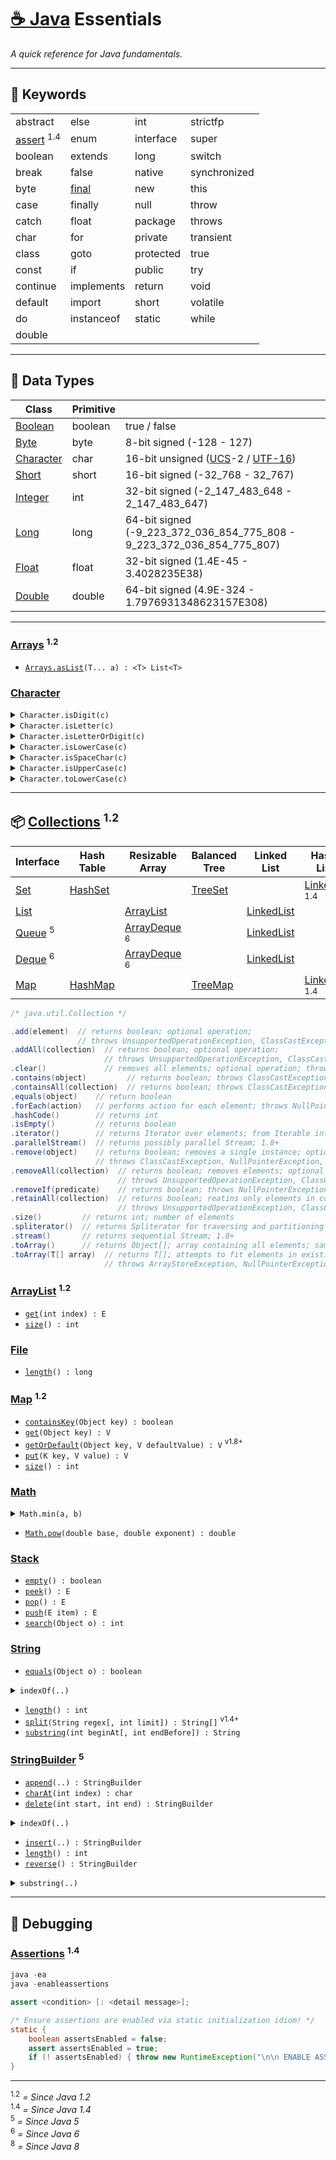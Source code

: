 [☕ Java](https://docs.oracle.com/javase/8/docs/) Essentials
=========

_A quick reference for Java fundamentals._

---

🔑 Keywords
-----------

|          |            |           |           |
|:---------|:-----------|:----------|:----------|
| abstract | else       | int       | strictfp
| [assert](#assertions-14) <sup>1.4</sup> | enum | interface | super
| boolean  | extends    | long      | switch
| break    | false      | native    | synchronized
| byte     | [final](https://en.wikipedia.org/wiki/Final_(Java)) | new | this
| case     | finally    | null      | throw
| catch    | float      | package   | throws
| char     | for        | private   | transient
| class    | goto       | protected | true
| const    | if         | public    | try
| continue | implements | return    | void
| default  | import     | short     | volatile
| do       | instanceof | static    | while
| double

---

🧩 Data Types
-------------

| Class      | Primitive |   |
|------------|-----------|---|
| [Boolean](https://docs.oracle.com/javase/8/docs/api/java/lang/Boolean.html)    | boolean   | true / false
| [Byte](https://docs.oracle.com/javase/8/docs/api/java/lang/Byte.html)       | byte      | 8-bit signed (-128 - 127)
| [Character](#character)  | char      | 16-bit unsigned ([UCS](https://en.wikipedia.org/wiki/Universal_Coded_Character_Set)-2 / [UTF-16](https://en.wikipedia.org/wiki/UTF-16))
| [Short](https://docs.oracle.com/javase/8/docs/api/java/lang/Short.html)      | short     | 16-bit signed (-32_768 - 32_767)
| [Integer](https://docs.oracle.com/javase/8/docs/api/java/lang/Integer.html)    | int       | 32-bit signed (-2_147_483_648 - 2_147_483_647)
| [Long](https://docs.oracle.com/javase/8/docs/api/java/lang/Long.html)       | long      | 64-bit signed (-9_223_372_036_854_775_808 - 9_223_372_036_854_775_807)
| [Float](https://docs.oracle.com/javase/8/docs/api/java/lang/Float.html)      | float     | 32-bit signed (1.4E-45 - 3.4028235E38)
| [Double](https://docs.oracle.com/javase/8/docs/api/java/lang/Double.html)     | double    | 64-bit signed (4.9E-324 - 1.7976931348623157E308)

---

### [Arrays](https://docs.oracle.com/javase/8/docs/api/java/util/Arrays.html) <sup>1.2</sup>

- [`Arrays.asList`](https://docs.oracle.com/javase/8/docs/api/java/util/Arrays.html#asList-T...-)`(T... a) : <T> List<T>`


### [Character](https://docs.oracle.com/javase/8/docs/api/java/lang/Character.html)

<details><summary><code>Character.isDigit(c)</code></summary>

- [Character.isDigit](https://docs.oracle.com/javase/7/docs/api/java/lang/Character.html#isDigit(char))`(char c) : boolean`
- [Character.isDigit](https://docs.oracle.com/javase/7/docs/api/java/lang/Character.html#isDigit(int))`(int codepoint) : boolean`
</details>
<details><summary><code>Character.isLetter(c)</code></summary>

- [Character.isLetter](https://docs.oracle.com/javase/7/docs/api/java/lang/Character.html#isLetter(char))`(char c) : boolean`
- [Character.isLetter](https://docs.oracle.com/javase/7/docs/api/java/lang/Character.html#isLetter(int))`(int codepoint) : boolean`
</details>
<details><summary><code>Character.isLetterOrDigit(c)</code></summary>

- [Character.isLetterOrDigit](https://docs.oracle.com/javase/7/docs/api/java/lang/Character.html#isLetterOrDigit(char))`(char c) : boolean`
- [Character.isLetterOrDigit](https://docs.oracle.com/javase/7/docs/api/java/lang/Character.html#isLetterOrDigit(int))`(int codepoint) : boolean`
</details>
<details><summary><code>Character.isLowerCase(c)</code></summary>

- [Character.isLowerCase](https://docs.oracle.com/javase/7/docs/api/java/lang/Character.html#isLowerCase(char))`(char c) : boolean`
- [Character.isLowerCase](https://docs.oracle.com/javase/7/docs/api/java/lang/Character.html#isLowerCase(int))`(int codepoint) : boolean`
</details>
<details><summary><code>Character.isSpaceChar(c)</code></summary>

- [Character.isSpaceChar](https://docs.oracle.com/javase/7/docs/api/java/lang/Character.html#isSpaceChar(char))`(char c) : boolean`
- [Character.isSpaceChar](https://docs.oracle.com/javase/7/docs/api/java/lang/Character.html#isSpaceChar(int))`(int codepoint) : boolean`
</details>
<details><summary><code>Character.isUpperCase(c)</code></summary>

- [Character.isUpperCase](https://docs.oracle.com/javase/7/docs/api/java/lang/Character.html#isUpperCase(char))`(char c) : boolean`
- [Character.isUpperCase](https://docs.oracle.com/javase/7/docs/api/java/lang/Character.html#isUpperCase(int))`(int codepoint) : boolean`
</details>
<details><summary><code>Character.toLowerCase(c)</code></summary>

- [Character.toLowerCase](https://docs.oracle.com/javase/8/docs/api/java/lang/Character.html#toLowerCase-char-)`(char c) : char`
- [Character.toLowerCase](https://docs.oracle.com/javase/8/docs/api/java/lang/Character.html#toLowerCase-int-)`(int codepoint) : int`
</details>


---


📦 [Collections](https://docs.oracle.com/javase/8/docs/api/java/util/Collection.html) <sup>1.2</sup>
----------------

| Interface      | Hash Table         | Resizable Array          | Balanced Tree      | Linked List              | Hash Table + Linked List | Other
|----------------|--------------------|--------------------------|--------------------|--------------------------|--------------------------|------
| [Set][Set]     | [HashSet][HashSet] |                          | [TreeSet][TreeSet] |                          | [LinkedHashSet][LinkedHashSet] <sup>1.4</sup>
| [List][List]   |                    | [ArrayList](#arraylist-12) |                   | [LinkedList][LinkedList] |
| [Queue][Queue] <sup>5</sup> |       | [ArrayDeque][ArrayDeque] <sup>6</sup>|        | [LinkedList][LinkedList] |                          | [PriorityQueue][PriorityQueue] <sup>5</sup>
| [Deque][Deque] <sup>6</sup> |       | [ArrayDeque][ArrayDeque] <sup>6</sup> |       | [LinkedList][LinkedList] |
| [Map](#map-12)  | [HashMap][HashMap] |                          | [TreeMap][TreeMap] |                          | [LinkedHashMap][LinkedHashMap] <sup>1.4</sup>

```java
/* java.util.Collection */

.add(element)  // returns boolean; optional operation;
               // throws UnsupportedOperationException, ClassCastException, NullPointerException, IllegalArgumentException, IllegalStateException
.addAll(collection)  // returns boolean; optional operation;
                     // throws UnsupportedOperationException, ClassCastException, NullPointerException, IllegalArgumentException, IllegalStateException
.clear()             // removes all elements; optional operation; throws UnsupportedOperationException
.contains(object)         // returns boolean; throws ClassCastException (optional), NullPointerException (optional)
.containsAll(collection)  // returns boolean; throws ClassCastException (optional), NullPointerException (optional)
.equals(object)    // return boolean
.forEach(action)   // performs action for each element; throws NullPointerException; from Iterable interface; 1.8+
.hashCode()        // returns int
.isEmpty()         // returns boolean
.iterator()        // returns Iterator over elements; from Iterable interface; 1.5+
.parallelStream()  // returns possibly parallel Stream; 1.8+
.remove(object)    // returns boolean; removes a single instance; optional operation;
                   // throws ClassCastException, NullPointerException, UnsupportedOperationException
.removeAll(collection)  // returns boolean; removes elements; optional operation;
                        // throws UnsupportedOperationException, ClassCastException (optional), NullPointerException (optional)
.removeIf(predicate)    // returns boolean; throws NullPointerException, UnsupportedOperationException; 1.8+
.retainAll(collection)  // returns boolean; reatins only elements in collection; optional operation;
                        // throws UnsupportedOperationException, ClassCastException (optional), NullPointerException (optional)
.size()         // returns int; number of elements
.spliterator()  // returns Spliterator for traversing and partitioning elements of a source; from Iterable interface; 1.8+
.stream()       // returns sequential Stream; 1.8+
.toArray()      // returns Object[]; array containing all elements; same as `.toArray(new Object[0])`
.toArray(T[] array)  // returns T[]; attempts to fit elements in existing, otherwise new; end set to null;
                     // throws ArrayStoreException, NullPointerException; `String[] a = c.toArray(new String[0]);`
```


### [ArrayList](https://docs.oracle.com/javase/8/docs/api/java/util/ArrayList.html) <sup>1.2</sup>

- [`get`](https://docs.oracle.com/javase/8/docs/api/java/util/ArrayList.html#get-int-)`(int index) : E`
- [`size`](https://docs.oracle.com/javase/8/docs/api/java/util/ArrayList.html#size--)`() : int`


### [File](https://docs.oracle.com/javase/8/docs/api/java/io/File.html)

- [`length`](https://docs.oracle.com/javase/8/docs/api/java/io/File.html#length--)`() : long`


### [Map](https://docs.oracle.com/javase/8/docs/api/java/util/Map.html) <sup>1.2</sup>

- [`containsKey`](https://docs.oracle.com/javase/8/docs/api/java/util/Map.html#containsKey-java.lang.Object-)`(Object key) : boolean`
- [`get`](https://docs.oracle.com/javase/8/docs/api/java/util/Map.html#get-java.lang.Object-)`(Object key) : V`
- [`getOrDefault`](https://docs.oracle.com/javase/8/docs/api/java/util/Map.html#getOrDefault-java.lang.Object-V-)`(Object key, V defaultValue) : V` <sup>v1.8+</sup>
- [`put`](https://docs.oracle.com/javase/8/docs/api/java/util/Map.html#put-K-V-)`(K key, V value) : V`
- [`size`](https://docs.oracle.com/javase/8/docs/api/java/util/Map.html#size--)`() : int`


### [Math](https://docs.oracle.com/javase/8/docs/api/java/lang/Math.html)

<details><summary><code>Math.min(a, b)</code></summary>

- [`Math.min`](https://docs.oracle.com/javase/8/docs/api/java/lang/Math.html#min-double-double-)`(double a, double b) : double`
- [`Math.min`](https://docs.oracle.com/javase/8/docs/api/java/lang/Math.html#min-float-float-)`(float a, float b) : float`
- [`Math.min`](https://docs.oracle.com/javase/8/docs/api/java/lang/Math.html#min-int-int-)`(int a, int b) : int`
- [`Math.min`](https://docs.oracle.com/javase/8/docs/api/java/lang/Math.html#min-long-long-)`(long a, long b) : long`
</details>

- [`Math.pow`](https://docs.oracle.com/javase/8/docs/api/java/lang/Math.html#pow-double-double-)`(double base, double exponent) : double`


### [Stack](https://docs.oracle.com/javase/8/docs/api/java/util/Stack.html)

- [`empty`](https://docs.oracle.com/javase/8/docs/api/java/util/Stack.html#empty--)`() : boolean`
- [`peek`](https://docs.oracle.com/javase/8/docs/api/java/util/Stack.html#peek--)`() : E`
- [`pop`](https://docs.oracle.com/javase/8/docs/api/java/util/Stack.html#pop--)`() : E`
- [`push`](https://docs.oracle.com/javase/8/docs/api/java/util/Stack.html#push-E-)`(E item) : E`
- [`search`](https://docs.oracle.com/javase/8/docs/api/java/util/Stack.html#search-java.lang.Object-)`(Object o) : int`


### [String](https://docs.oracle.com/javase/8/docs/api/java/lang/String.html)

- [`equals`](https://docs.oracle.com/javase/8/docs/api/java/lang/String.html#equals-java.lang.Object-)`(Object o) : boolean`
<details><summary><code>indexOf(..)</code></summary>
  
- [`indexOf`](https://docs.oracle.com/javase/8/docs/api/java/lang/String.html#indexOf-int-)`(int character) : int`
- [`indexOf`](https://docs.oracle.com/javase/8/docs/api/java/lang/String.html#indexOf-int-int-)`(int character, int fromIndex) : int`
- [`indexOf`](https://docs.oracle.com/javase/8/docs/api/java/lang/String.html#indexOf-java.lang.String-)`(String string) : int`
- [`indexOf`](https://docs.oracle.com/javase/8/docs/api/java/lang/String.html#indexOf-java.lang.String-int-)`(String string, int fromIndex) : int`
</details>

- [`length`](https://docs.oracle.com/javase/8/docs/api/java/lang/String.html#length--)`() : int`
- [`split`](https://docs.oracle.com/javase/8/docs/api/java/lang/String.html#split-java.lang.String-int-)`(String regex[, int limit]) : String[]` <sup>v1.4+</sup>
- [`substring`](https://docs.oracle.com/javase/8/docs/api/java/lang/String.html#substring-int-)`(int beginAt[, int endBefore]) : String`


### [StringBuilder](https://docs.oracle.com/javase/8/docs/api/java/lang/StringBuilder.html) <sup>5</sup>

- [`append`](https://docs.oracle.com/javase/8/docs/api/java/lang/StringBuilder.html#append-java.lang.Object-)`(..) : StringBuilder`
- [`charAt`](https://docs.oracle.com/javase/8/docs/api/java/lang/StringBuilder.html#charAt-int-)`(int index) : char`
- [`delete`](https://docs.oracle.com/javase/8/docs/api/java/lang/StringBuilder.html#delete-int-int-)`(int start, int end) : StringBuilder`
<details><summary><code>indexOf(..)</code></summary>
  
- [`indexOf`](https://docs.oracle.com/javase/8/docs/api/java/lang/StringBuilder.html#indexOf-java.lang.String-)`(String str) : int`
- [`indexOf`](https://docs.oracle.com/javase/8/docs/api/java/lang/StringBuilder.html#indexOf-java.lang.String-int-)`(String str, int fromIndex) : int`
</details>

- [`insert`](https://docs.oracle.com/javase/8/docs/api/java/lang/StringBuilder.html#insert-int-char:A-int-int-)`(..) : StringBuilder`
- [`length`](https://docs.oracle.com/javase/8/docs/api/java/lang/StringBuilder.html#length--)`() : int`
- [`reverse`](https://docs.oracle.com/javase/8/docs/api/java/lang/StringBuilder.html#reverse--)`() : StringBuilder`
<details><summary><code>substring(..)</code></summary>

- [`substring`](https://docs.oracle.com/javase/8/docs/api/java/lang/StringBuilder.html#substring-int-)`(int start) : String`
- [`substring`](https://docs.oracle.com/javase/8/docs/api/java/lang/StringBuilder.html#substring-int-int-)`(int start, int end) : String`
</details>


---


🐛 Debugging
------------

### [Assertions](https://docs.oracle.com/javase/8/docs/technotes/guides/language/assert.html) <sup>1.4</sup>

```java
java -ea
java -enableassertions

assert <condition> [: <detail message>];

/* Ensure assertions are enabled via static initialization idiom! */
static {
    boolean assertsEnabled = false;
    assert assertsEnabled = true;
    if (! assertsEnabled) { throw new RuntimeException("\n\n ENABLE ASSERTIONS WITH -ea \n\n"); }
} 
```


---


<sup>1.2</sup> _= Since Java 1.2_ \
<sup>1.4</sup> _= Since Java 1.4_ \
<sup>5</sup> _= Since Java 5_ \
<sup>6</sup> _= Since Java 6_ \
<sup>8</sup> _= Since Java 8_


[ArrayList]: https://docs.oracle.com/javase/8/docs/api/java/util/ArrayList.html
[ArrayDeque]: https://docs.oracle.com/javase/8/docs/api/java/util/ArrayDeque.html
[Deque]: https://docs.oracle.com/javase/8/docs/api/java/util/Deque.html
[HashMap]: https://docs.oracle.com/javase/8/docs/api/java/util/HashMap.html
[HashSet]: https://docs.oracle.com/javase/8/docs/api/java/util/HashSet.html
[LinkedHashMap]: https://docs.oracle.com/javase/8/docs/api/java/util/LinkedHashMap.html
[LinkedHashSet]: https://docs.oracle.com/javase/8/docs/api/java/util/LinkedHashSet.html
[LinkedList]: https://docs.oracle.com/javase/8/docs/api/java/util/LinkedList.html
[List]: https://docs.oracle.com/javase/8/docs/api/java/util/List.html
[PriorityQueue]: https://docs.oracle.com/javase/8/docs/api/java/util/PriorityQueue.html
[Queue]: https://docs.oracle.com/javase/8/docs/api/java/util/Queue.html
[Set]: https://docs.oracle.com/javase/8/docs/api/java/util/Set.html
[TreeMap]: https://docs.oracle.com/javase/8/docs/api/java/util/TreeMap.html
[TreeSet]: https://docs.oracle.com/javase/8/docs/api/java/util/TreeSet.html
